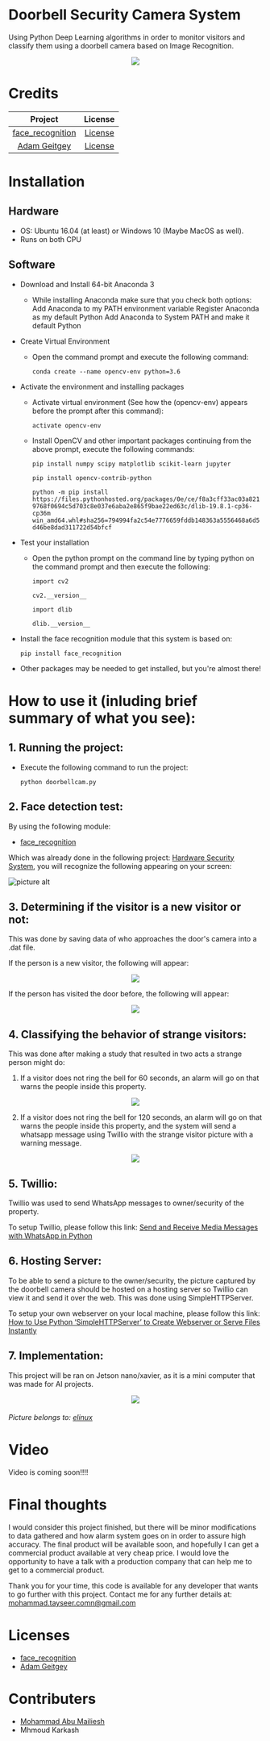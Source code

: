 # Doorbell Security Camera System

Using Python Deep Learning algorithms in order to monitor visitors and classify them using a doorbell camera based on Image Recognition.





<p align="center" style="margin-top=100px">
  <img src="https://i.ibb.co/rQybBcT/Ring-Doorbell-700x442-removebg-preview.png">
</p>



# Credits 

| Project | License  | 
| :---:   | :-: | 
| [face_recognition](https://github.com/ageitgey/face_recognition#python-code-examples) | [License](https://github.com/ageitgey/face_recognition#python-code-examples) |
| [Adam Geitgey](https://medium.com/@ageitgey/build-a-hardware-based-face-recognition-system-for-150-with-the-nvidia-jetson-nano-and-python-a25cb8c891fd) | [License](https://medium.com/@ageitgey/build-a-hardware-based-face-recognition-system-for-150-with-the-nvidia-jetson-nano-and-python-a25cb8c891fd) |


# Installation

## Hardware
* OS: Ubuntu 16.04 (at least) or Windows 10 (Maybe MacOS as well).
* Runs on both CPU

## Software
* Download and Install 64-bit Anaconda 3
  * While installing Anaconda make sure that you check both options:
    Add Anaconda to my PATH environment variable
    Register Anaconda as my default Python
    Add Anaconda to System PATH and make it default Python
* Create Virtual Environment
  * Open the command prompt and execute the following command:
  
    `conda create --name opencv-env python=3.6`
* Activate the environment and installing packages
  * Activate virtual environment (See how the (opencv-env) appears before the prompt after this command): 
  
    `activate opencv-env`
  * Install OpenCV and other important packages continuing from the above prompt, execute the following commands:
  
    `pip install numpy scipy matplotlib scikit-learn jupyter`
    
    `pip install opencv-contrib-python`
    
    `python -m pip install https://files.pythonhosted.org/packages/0e/ce/f8a3cff33ac03a8219768f0694c5d703c8e037e6aba2e865f9bae22ed63c/dlib-19.8.1-cp36-cp36m win_amd64.whl#sha256=794994fa2c54e7776659fddb148363a5556468a6d5d46be8dad311722d54bfcf`
    
* Test your installation
  * Open the python prompt on the command line by typing python on the command prompt and then execute the following:
  
    `import cv2`
    
    `cv2.__version__`
    
     `import dlib`
     
     `dlib.__version__`
     
* Install the face recognition module that this system is based on:

     `pip install face_recognition`
* Other packages may be needed to get installed, but you're almost there!

# How to use it (inluding brief summary of what you see):

## 1. Running the project:
* Execute the following command to run the project:

  `python doorbellcam.py`
  
  
## 2. Face detection test:
By using the following module:
  * [face_recognition](https://github.com/ageitgey/face_recognition#python-code-examples)

  
Which was already done in the following project: [Hardware Security System](https://medium.com/@ageitgey/build-a-hardware-based-face-recognition-system-for-150-with-the-nvidia-jetson-nano-and-python-a25cb8c891fd), you will recognize the following appearing on your screen:

![picture alt](https://i.ibb.co/F63c9XZ/doorbellcam-pic.png)

## 3. Determining if the visitor is a new visitor or not:
This was done by saving data of who approaches the door's camera into a .dat file.

If the person is a new visitor, the following will appear:

<p align="center">
  <img src="https://i.ibb.co/X7hTH2X/1st.png">
</p>

If the person has visited the door before, the following will appear:

<p align="center">
  <img src="https://i.ibb.co/TqptQHh/2nd.png">
</p>

## 4. Classifying the behavior of strange visitors:
This was done after making a study that resulted in two acts a strange person might do:

1. If a visitor does not ring the bell for 60 seconds, an alarm will go on that warns the people inside this property.

<p align="center">
  <img src="https://i.ibb.co/ypL2zCF/Screenshot-1.jpg">
</p>

2. If a visitor does not ring the bell for 120 seconds, an alarm will go on that warns the people inside this property, and the system will send a whatsapp message using Twillio with the strange visitor picture with a warning message.

<p align="center">
  <img src="https://i.ibb.co/T02B9sP/owl.png">
</p>

## 5. Twillio:
Twillio was used to send WhatsApp messages to owner/security of the property.

To setup Twillio, please follow this link: [Send and Receive Media Messages with WhatsApp in Python](https://www.twilio.com/docs/whatsapp/tutorial/send-and-receive-media-messages-whatsapp-python)

## 6. Hosting Server:
To be able to send a picture to the owner/security, the picture captured by the doorbell camera should be hosted on a hosting server so Twillio can view it and send it over the web. This was done using SimpleHTTPServer.

To setup your own webserver on your local machine, please follow this link: [How to Use Python ‘SimpleHTTPServer’ to Create Webserver or Serve Files Instantly](https://www.tecmint.com/python-simplehttpserver-to-create-webserver-or-serve-files-instantly/)

## 7. Implementation:
This project will be ran on Jetson nano/xavier, as it is a mini computer that was made for AI projects.

<p align="center">
  <img src="https://elinux.org/images/9/93/Jetson-Xavier-NX-DevKit-Module.jpg">
</p>

###### Picture belongs to: [elinux](https://elinux.org/Jetson_Xavier_NX)

# Video
Video is coming soon!!!!

# Final thoughts
I would consider this project finished, but there will be minor modifications to data gathered and how alarm system goes on in order to assure high accuracy.
The final product will be available soon, and hopefully I can get a commercial product available at very cheap price.
I would love the opportunity to have a talk with a production company that can help me to get to a commercial product.

Thank you for your time, this code is available for any developer that wants to go further with this project.
Contact me for any further details at: mohammad.tayseer.comn@gmail.com

# Licenses
  * [face_recognition](https://github.com/ageitgey/face_recognition#python-code-examples)
  * [Adam Geitgey](https://medium.com/@ageitgey/build-a-hardware-based-face-recognition-system-for-150-with-the-nvidia-jetson-nano-and-python-a25cb8c891fd)

# Contributers
  * [Mohammad Abu Mailiesh](http://www.mam-cv.me/)
  * Mhmoud Karkash


